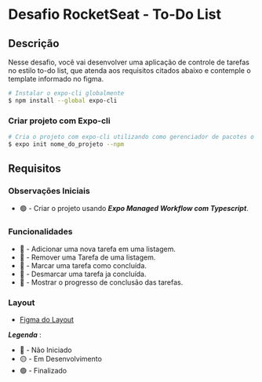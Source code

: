 # Desafio RocketSeat - To-Do List

## **Descrição**
Nesse desafio, você vai desenvolver uma aplicação de controle de tarefas no estilo to-do list, que atenda aos requisitos citados abaixo e contemple o template informado no figma.

```bash
# Instalar o expo-cli globalmente
$ npm install --global expo-cli
```


### Criar projeto com Expo-cli
 ```bash
# Cria o projeto com expo-cli utilizando como gerenciador de pacotes o npm
 $ expo init nome_do_projeto --npm
 
 ```

## **Requisitos**

### **Observações Iniciais**
 * 🟢 - Criar o projeto usando _**Expo Managed Workflow com Typescript**_.

### **Funcionalidades**

 * 🔴 -  Adicionar uma nova tarefa em uma listagem.
 * 🔴 -  Remover uma Tarefa de uma listagem.
 * 🔴 -  Marcar uma tarefa como concluída.
 * 🔴 -  Desmarcar uma tarefa ja concluída.
 * 🔴 -  Mostrar o progresso de conclusão das tarefas.

### **Layout**
* [Figma do Layout](https://www.figma.com/file/1XfZQGSWk4HWjvwcjd2nOP/ToDo-List/duplicate)

 _**Legenda**_ :
 * 🔴 - Não Iniciado
 * 🟡 - Em Desenvolvimento
 * 🟢 - Finalizado 
 
 